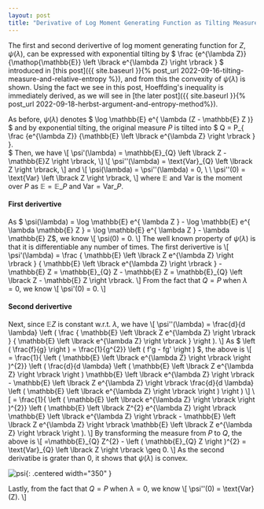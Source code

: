 ```yaml
---
layout: post
title: "Derivative of Log Moment Generating Function as Tilting Measure"
---
```

The first and second derivertive of
log moment generating function for $Z$, $\psi(\lambda)$,
can be expressed 
with exponential tilting by
$
    \frac
    {e^{\lambda Z}} 
    {\mathop{\mathbb{E}} \left \lbrack e^{\lambda Z} \right \rbrack }
$
introduced in [this post]({{ site.baseurl }}{% post_url 2022-09-16-tilting-measure-and-relative-entropy %}),
and from this the convexity of $\psi(\lambda)$ is shown.
Using the fact we see in this post, Hoeffding's inequality is immediately derived, as we will see in
[the later post]({{ site.baseurl }}{% post_url 2022-09-18-herbst-argument-and-entropy-method%}).

As before,
$\psi(\lambda)$ denotes
$
    \log \mathbb{E} e^{ \lambda (Z - \mathbb{E} Z )}
$
and by exponential tilting,
the original measure $P$ is tilted into 
$
    Q = P_{ 
    \frac
    {e^{\lambda Z}} 
    {\mathbb{E} \left \lbrack e^{\lambda Z} \right \rbrack }
    }.  
$
Then, we have
\\[
    \psi'(\lambda) = \mathbb{E}\_{Q} \left \lbrack Z - \mathbb{E}Z \right \rbrack,
\\]
\\[
    \psi'\'(\lambda) = \text{Var}\_{Q} \left \lbrack Z \right \rbrack,
\\]
and
\\[
    \psi(\lambda) = \psi''(\lambda) = 0, 
    \ \ 
    \psi'\'(0) = \text{Var} \left \lbrack Z \right \rbrack,
\\]
where 
$\mathbb{E}$ and $\text{Var}$ is the moment over $P$ as
$\mathbb{E} = \mathbb{E}\_{P}$ and $\text{Var} = \text{Var}\_{P}$.

#### First derivertive
As  $
\psi(\lambda) = \log \mathbb{E} e^{ \lambda Z  } - \log \mathbb{E} e^{ \lambda \mathbb{E} Z } 
= \log \mathbb{E} e^{ \lambda Z  } - \lambda \mathbb{E} Z$,
we know
\\[
    \psi(0) = 0.
\\]
The well known property of $\psi(\lambda)$ is that it is differentiable any number of times.
The first derivertive is
\\[
    \psi'(\lambda)
    =
    \frac
    { \mathbb{E} \left \lbrack Z e^{\lambda Z} \right \rbrack }
    { \mathbb{E} \left \lbrack e^{\lambda Z} \right \rbrack }
    -
    \mathbb{E} Z
    =
    \mathbb{E}\_{Q} Z - \mathbb{E} Z
    =
    \mathbb{E}\_{Q} \left \lbrack Z - \mathbb{E} Z \right \rbrack.
\\]
From the fact that $Q = P$ when $\lambda = 0$, we know
\\[
    \psi'(0) = 0.
\\]

#### Second derivertive
Next, since $\mathbb{E} Z$ is constant w.r.t. $\lambda$, we have
\\[
    \psi'\'(\lambda)
    =
    \frac{d}{d \lambda}
    \left (
    \frac
    { \mathbb{E} \left \lbrack Z e^{\lambda Z} \right \rbrack }
    { \mathbb{E} \left \lbrack e^{\lambda Z} \right \rbrack }
    \right ).
\\]
As $ \left ( \frac{f}{g} \right ) = \frac{1}{g^{2}} \left ( f'g - fg' \right ) $,
the above is 
\\[
    = \frac{1}{  \left ( \mathbb{E} \left \lbrack e^{\lambda Z} \right \rbrack \right )^{2}}
    \left (
    \frac{d}{d \lambda}
        \left (
            \mathbb{E} \left \lbrack Z e^{\lambda Z} \right \rbrack 
        \right )
        \mathbb{E} \left \lbrack e^{\lambda Z} \right \rbrack 
    -
    \mathbb{E} \left \lbrack Z e^{\lambda Z} \right \rbrack
    \frac{d}{d \lambda}
        \left (
            \mathbb{E} \left \lbrack e^{\lambda Z} \right \rbrack 
        \right )
    \right )
\\]
\\[
    = \frac{1}{  \left ( \mathbb{E} \left \lbrack e^{\lambda Z} \right \rbrack \right )^{2}}
    \left (
        \mathbb{E} \left \lbrack Z^{2} e^{\lambda Z} \right \rbrack \mathbb{E} \left \lbrack e^{\lambda Z} \right \rbrack
        -
        \mathbb{E} \left \lbrack Z e^{\lambda Z} \right \rbrack \mathbb{E} \left \lbrack Z e^{\lambda Z} \right \rbrack
    \right ).
\\]
By transforming the measure from $P$ to $Q$, the above is
\\[
    =\mathbb{E}\_{Q} Z^{2} - \left ( \mathbb{E}\_{Q} Z \right )^{2}
    = \text{Var}\_{Q} \left \lbrack Z \right \rbrack
    \geq 0.
\\]
As the second derivatibe is grater than $0$, it shows that $\psi(\lambda)$ is convex.

![$psi$]({{site.baseurl}}/img/Chernoff/fig_psi_lambda.png){: .centered width="350" }

Lastly, from the fact that $Q = P$ when $\lambda = 0$, we know
\\[
    \psi'\'(0) = \text{Var}(Z).
\\]
